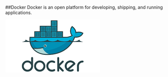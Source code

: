 ##Docker 
Docker is an open platform for developing, shipping, and running applications.

![preview](./Images/docker1.png)